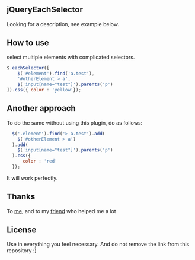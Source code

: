 ## jQueryEachSelector

Looking for a description, see example below.

## How to use
select multiple elements with complicated selectors.

```js
$.eachSelector([
	$('#element').find('a.test'),
	'#otherElement > a',
	$('input[name="test"]').parents('p')
]).css({ color : 'yellow'});
```

## Another approach
To do the same without using this plugin, do as follows:
```js
  $('.element').find('> a.test').add(
    $('#otherElement > a')
  ).add(
    $('input[name="test"]').parents('p')
  ).css({
      color : 'red'
  });
```
It will work perfectly.

## Thanks
To [me](http://github.com/felquis), and to my [friend](http://github.com/DiegoLopesLima) who helped me a lot

## License
Use in everything you feel necessary.
And do not remove the link from this repository :)